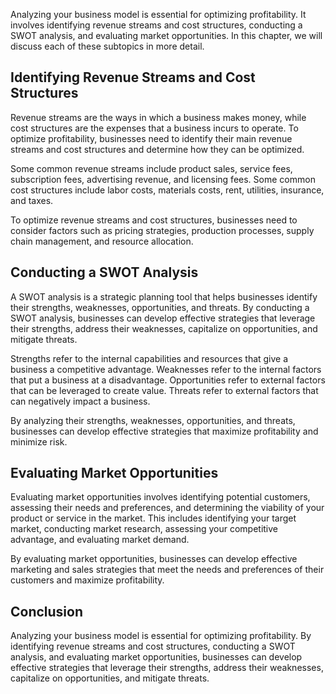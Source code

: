 
Analyzing your business model is essential for optimizing profitability. It involves identifying revenue streams and cost structures, conducting a SWOT analysis, and evaluating market opportunities. In this chapter, we will discuss each of these subtopics in more detail.

Identifying Revenue Streams and Cost Structures
-----------------------------------------------

Revenue streams are the ways in which a business makes money, while cost structures are the expenses that a business incurs to operate. To optimize profitability, businesses need to identify their main revenue streams and cost structures and determine how they can be optimized.

Some common revenue streams include product sales, service fees, subscription fees, advertising revenue, and licensing fees. Some common cost structures include labor costs, materials costs, rent, utilities, insurance, and taxes.

To optimize revenue streams and cost structures, businesses need to consider factors such as pricing strategies, production processes, supply chain management, and resource allocation.

Conducting a SWOT Analysis
--------------------------

A SWOT analysis is a strategic planning tool that helps businesses identify their strengths, weaknesses, opportunities, and threats. By conducting a SWOT analysis, businesses can develop effective strategies that leverage their strengths, address their weaknesses, capitalize on opportunities, and mitigate threats.

Strengths refer to the internal capabilities and resources that give a business a competitive advantage. Weaknesses refer to the internal factors that put a business at a disadvantage. Opportunities refer to external factors that can be leveraged to create value. Threats refer to external factors that can negatively impact a business.

By analyzing their strengths, weaknesses, opportunities, and threats, businesses can develop effective strategies that maximize profitability and minimize risk.

Evaluating Market Opportunities
-------------------------------

Evaluating market opportunities involves identifying potential customers, assessing their needs and preferences, and determining the viability of your product or service in the market. This includes identifying your target market, conducting market research, assessing your competitive advantage, and evaluating market demand.

By evaluating market opportunities, businesses can develop effective marketing and sales strategies that meet the needs and preferences of their customers and maximize profitability.

Conclusion
----------

Analyzing your business model is essential for optimizing profitability. By identifying revenue streams and cost structures, conducting a SWOT analysis, and evaluating market opportunities, businesses can develop effective strategies that leverage their strengths, address their weaknesses, capitalize on opportunities, and mitigate threats.

